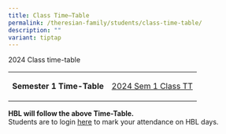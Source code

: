 ```yaml
---
title: Class Time–Table
permalink: /theresian-family/students/class-time-table/
description: ""
variant: tiptap
---
```

<p>2024 Class time-table</p><table><tbody><tr><td rowspan="1" colspan="1"><p><strong>Semester 1 Time-Table</strong></p></td><td rowspan="1" colspan="1"><p><a href="/files/2024_TT_Sem1_Class.pdf" rel="noopener noreferrer nofollow" target="_blank">2024 Sem 1 Class TT</a></p></td></tr></tbody></table><p><strong>HBL will follow the above Time-Table.</strong><br>Students are to login&nbsp;<a href="https://docs.google.com/forms/d/e/1FAIpQLSdyuR_eJKsnefuwpPDqZIBCaP8mCe2j1HKjPOvREVhSXZZPXQ/viewform?fbzx=4140446395415724351" rel="noopener noreferrer nofollow" target="">here</a>&nbsp;to mark your attendance on HBL days.</p>